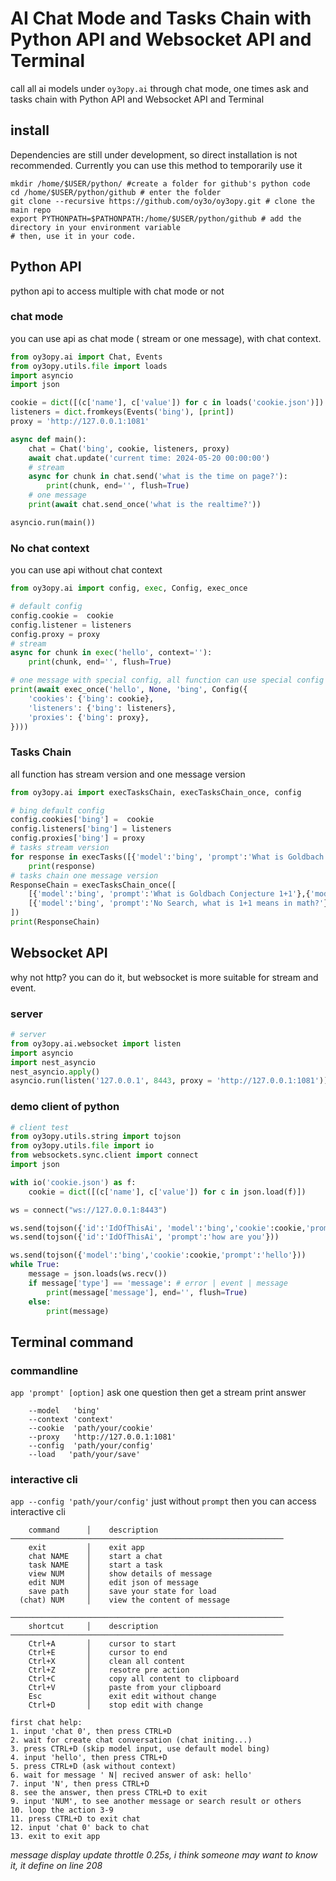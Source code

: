 # AI Chat Mode and Tasks Chain with Python API and Websocket API and Terminal
call all ai models under `oy3opy.ai` through chat mode, one times ask and tasks chain with Python API and Websocket API and Terminal

## install
Dependencies are still under development, so direct installation is not recommended.
Currently you can use this method to temporarily use it
```
mkdir /home/$USER/python/ #create a folder for github's python code
cd /home/$USER/python/github # enter the folder
git clone --recursive https://github.com/oy3o/oy3opy.git # clone the main repo
export PYTHONPATH=$PATHONPATH:/home/$USER/python/github # add the directory in your environment variable
# then, use it in your code.
```

## Python API
python api to access multiple with chat mode or not
### chat mode
you can use api as chat mode ( stream or one message), with chat context.
```py
from oy3opy.ai import Chat, Events
from oy3opy.utils.file import loads
import asyncio
import json

cookie = dict([(c['name'], c['value']) for c in loads('cookie.json')])
listeners = dict.fromkeys(Events('bing'), [print])
proxy = 'http://127.0.0.1:1081'

async def main():
    chat = Chat('bing', cookie, listeners, proxy)
    await chat.update('current time: 2024-05-20 00:00:00')
    # stream
    async for chunk in chat.send('what is the time on page?'):
        print(chunk, end='', flush=True)
    # one message
    print(await chat.send_once('what is the realtime?'))

asyncio.run(main())
```
### No chat context
you can use api without chat context
```py
from oy3opy.ai import config, exec, Config, exec_once

# default config
config.cookie =  cookie
config.listener = listeners
config.proxy = proxy
# stream
async for chunk in exec('hello', context=''):
    print(chunk, end='', flush=True)

# one message with special config, all function can use special config
print(await exec_once('hello', None, 'bing', Config({
    'cookies': {'bing': cookie},
    'listeners': {'bing': listeners},
    'proxies': {'bing': proxy},
})))
```
### Tasks Chain
all function has stream version and one message version
```py
from oy3opy.ai import execTasksChain, execTasksChain_once, config

# bing default config
config.cookies['bing'] =  cookie
config.listeners['bing'] = listeners
config.proxies['bing'] = proxy
# tasks stream version
for response in execTasks([{'model':'bing', 'prompt':'What is Goldbach Conjecture 1+1'},{'model':'bing', 'prompt':'What is Peano axioms 1+1'}]):
    print(response)
# tasks chain one message version
ResponseChain = execTasksChain_once([
    [{'model':'bing', 'prompt':'What is Goldbach Conjecture 1+1'},{'model':'bing', 'prompt':'What is Peano axioms 1+1'}],
    [{'model':'bing', 'prompt':'No Search, what is 1+1 means in math?'}]
])
print(ResponseChain)
```

## Websocket API
why not http? you can do it, but websocket is more suitable for stream and event.
### server
```py
# server
from oy3opy.ai.websocket import listen
import asyncio
import nest_asyncio
nest_asyncio.apply()
asyncio.run(listen('127.0.0.1', 8443, proxy = 'http://127.0.0.1:1081'))
```
### demo client of python
```py
# client test
from oy3opy.utils.string import tojson
from oy3opy.utils.file import io
from websockets.sync.client import connect
import json

with io('cookie.json') as f:
    cookie = dict([(c['name'], c['value']) for c in json.load(f)])

ws = connect("ws://127.0.0.1:8443")

ws.send(tojson({'id':'IdOfThisAi', 'model':'bing','cookie':cookie,'prompt':'hello'}))
ws.send(tojson({'id':'IdOfThisAi', 'prompt':'how are you'}))

ws.send(tojson({'model':'bing','cookie':cookie,'prompt':'hello'}))
while True:
    message = json.loads(ws.recv())
    if message['type'] == 'message': # error | event | message
        print(message['message'], end='', flush=True)
    else:
        print(message)
```

## Terminal command
### commandline
`app 'prompt' [option]` ask one question then get a stream print answer
```
    --model   'bing'
    --context 'context'
    --cookie  'path/your/cookie'
    --proxy   'http://127.0.0.1:1081'
    --config  'path/your/config'
    --load   'path/your/save'
```

### interactive cli
`app --config 'path/your/config'` just without `prompt` then you can access interactive cli
```
    command      │    description
─────────────────────────────────────────────────────────────
    exit         │    exit app
    chat NAME    │    start a chat
    task NAME    │    start a task
    view NUM     │    show details of message
    edit NUM     │    edit json of message
    save path    │    save your state for load
  (chat) NUM     │    view the content of message

─────────────────────────────────────────────────────────────
    shortcut     │    description
─────────────────────────────────────────────────────────────
    Ctrl+A       │    cursor to start
    Ctrl+E       │    cursor to end
    Ctrl+X       │    clean all content
    Ctrl+Z       │    resotre pre action
    Ctrl+C       │    copy all content to clipboard
    Ctrl+V       │    paste from your clipboard
    Esc          │    exit edit without change
    Ctrl+D       │    stop edit with change

first chat help:
1. input 'chat 0', then press CTRL+D
2. wait for create chat conversation (chat initing...)
3. press CTRL+D (skip model input, use default model bing)
4. input 'hello', then press CTRL+D
5. press CTRL+D (ask without context)
6. wait for message ' N| recived answer of ask: hello'
7. input 'N', then press CTRL+D
8. see the answer, then press CTRL+D to exit
9. input 'NUM', to see another message or search result or others
10. loop the action 3-9
11. press CTRL+D to exit chat
12. input 'chat 0' back to chat
13. exit to exit app
```

*message display update throttle 0.25s, i think someone may want to know it, it define on line 208*
